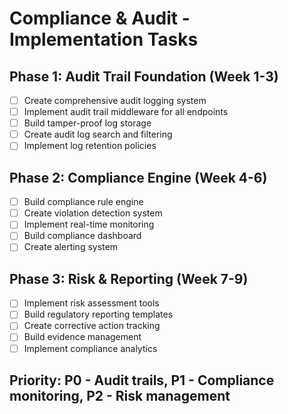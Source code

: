 # Compliance & Audit - Implementation Tasks

## Phase 1: Audit Trail Foundation (Week 1-3)
- [ ] Create comprehensive audit logging system
- [ ] Implement audit trail middleware for all endpoints
- [ ] Build tamper-proof log storage
- [ ] Create audit log search and filtering
- [ ] Implement log retention policies

## Phase 2: Compliance Engine (Week 4-6)  
- [ ] Build compliance rule engine
- [ ] Create violation detection system
- [ ] Implement real-time monitoring
- [ ] Build compliance dashboard
- [ ] Create alerting system

## Phase 3: Risk & Reporting (Week 7-9)
- [ ] Implement risk assessment tools
- [ ] Build regulatory reporting templates
- [ ] Create corrective action tracking
- [ ] Build evidence management
- [ ] Implement compliance analytics

## Priority: P0 - Audit trails, P1 - Compliance monitoring, P2 - Risk management